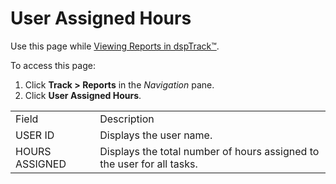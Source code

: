 # User Assigned Hours

<div class="use">

Use this page while [Viewing Reports in
dspTrack™](../Use_Cases/View_Reports_in_dspTrack.htm).

</div>

To access this page:

1.  Click <span style="font-weight: bold;">Track \>
    </span>**Reports** in the *Navigation* pane.
2.  Click **User Assigned
Hours**.

|                |                                                                        |
| -------------- | ---------------------------------------------------------------------- |
| Field          | Description                                                            |
| USER ID        | Displays the user name.                                                |
| HOURS ASSIGNED | Displays the total number of hours assigned to the user for all tasks. |
